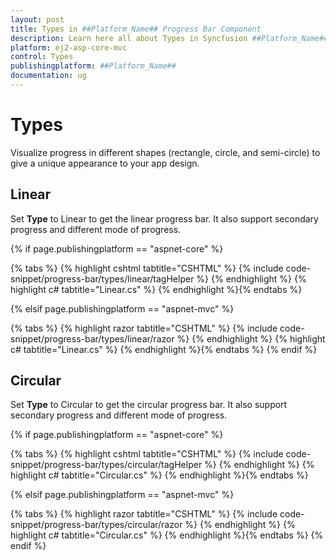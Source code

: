 ```yaml
---
layout: post
title: Types in ##Platform_Name## Progress Bar Component
description: Learn here all about Types in Syncfusion ##Platform_Name## Progress Bar component of Syncfusion Essential JS 2 and more.
platform: ej2-asp-core-mvc
control: Types
publishingplatform: ##Platform_Name##
documentation: ug
---
```



# Types

Visualize progress in different shapes (rectangle, circle, and semi-circle) to give a unique appearance to your app design.

## Linear

<!-- markdownlint-disable MD033 -->

Set **Type** to Linear to get the linear progress bar. It also support secondary progress and different mode of progress.

{% if page.publishingplatform == "aspnet-core" %}

{% tabs %}
{% highlight cshtml tabtitle="CSHTML" %}
{% include code-snippet/progress-bar/types/linear/tagHelper %}
{% endhighlight %}
{% highlight c# tabtitle="Linear.cs" %}
{% endhighlight %}{% endtabs %}

{% elsif page.publishingplatform == "aspnet-mvc" %}

{% tabs %}
{% highlight razor tabtitle="CSHTML" %}
{% include code-snippet/progress-bar/types/linear/razor %}
{% endhighlight %}
{% highlight c# tabtitle="Linear.cs" %}
{% endhighlight %}{% endtabs %}
{% endif %}



## Circular

Set **Type** to Circular to get the circular progress bar. It also support secondary progress and different mode of progress.

{% if page.publishingplatform == "aspnet-core" %}

{% tabs %}
{% highlight cshtml tabtitle="CSHTML" %}
{% include code-snippet/progress-bar/types/circular/tagHelper %}
{% endhighlight %}
{% highlight c# tabtitle="Circular.cs" %}
{% endhighlight %}{% endtabs %}

{% elsif page.publishingplatform == "aspnet-mvc" %}

{% tabs %}
{% highlight razor tabtitle="CSHTML" %}
{% include code-snippet/progress-bar/types/circular/razor %}
{% endhighlight %}
{% highlight c# tabtitle="Circular.cs" %}
{% endhighlight %}{% endtabs %}
{% endif %}

